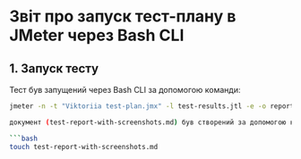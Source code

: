 # Звіт про запуск тест-плану в JMeter через Bash CLI

## 1. Запуск тесту
Тест був запущений через Bash CLI за допомогою команди:

```bash
jmeter -n -t "Viktoriia test-plan.jmx" -l test-results.jtl -e -o report-summar

документ (test-report-with-screenshots.md) був створений за допомогою команди:

```bash
touch test-report-with-screenshots.md


